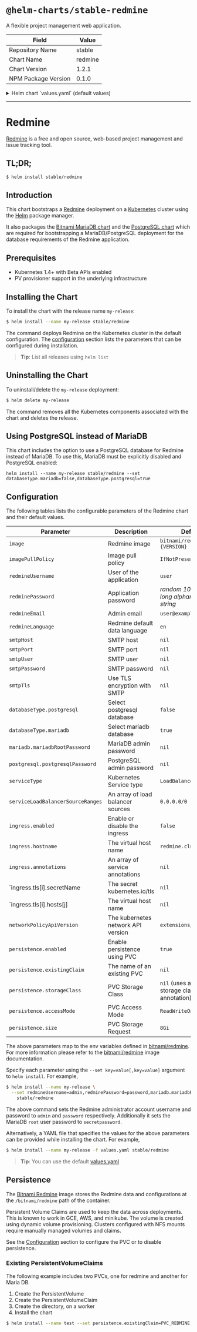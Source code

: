 # `@helm-charts/stable-redmine`

A flexible project management web application.

| Field               | Value   |
| ------------------- | ------- |
| Repository Name     | stable  |
| Chart Name          | redmine |
| Chart Version       | 1.2.1   |
| NPM Package Version | 0.1.0   |

<details>

<summary>Helm chart `values.yaml` (default values)</summary>

```yaml
## Bitnami Redmine image version
## ref: https://hub.docker.com/r/bitnami/redmine/tags/
##
image: bitnami/redmine:3.4.1-r1

## Specify a imagePullPolicy
## ref: http://kubernetes.io/docs/user-guide/images/#pre-pulling-images
##
imagePullPolicy: IfNotPresent

## User of the application
## ref: https://github.com/bitnami/bitnami-docker-redmine/#environment-variables
##
redmineUsername: user

## Application password
## Defaults to a random 10-character alphanumeric string if not set
## ref: https://github.com/bitnami/bitnami-docker-wordpress#environment-variables
##
# redminePassword:

## Admin email
## ref: https://github.com/bitnami/bitnami-docker-redmine/#environment-variables
##
redmineEmail: user@example.com

## Redmine default data language
## ref: https://github.com/bitnami/bitnami-docker-redmine/#environment-variables
##
redmineLanguage: en

## SMTP mail delivery configuration
## ref: https://github.com/bitnami/bitnami-docker-redmine/#smtp-configuration
##
# smtpHost:
# smtpPort:
# smtpUser:
# smtpPassword:
# smtpTls:

## Database configuration. Please note that only one of the following databases should be selected.
## ref: https://github.com/bitnami/bitnami-docker-redmine#run-the-application-using-postgresql-database
##
databaseType:
  mariadb: true
  postgresql: false

##
## MariaDB chart configuration
##
mariadb:
  ## MariaDB admin password
  ## ref: https://github.com/bitnami/bitnami-docker-mariadb/blob/master/README.md#setting-the-root-password-on-first-run
  ##
  # mariadbRootPassword:

  ## Enable persistence using Persistent Volume Claims
  ## ref: http://kubernetes.io/docs/user-guide/persistent-volumes/
  ##
  persistence:
    enabled: true
    ## A manually manage Persistent Volume Claim
    ## Requires mariadb.persistence.enable: true
    ## If defined, PVC must be created manually before volume will be bound
    # existingClaim:

    ## If defined, volume.beta.kubernetes.io/storage-class: <storageClass>
    ## Default: volume.alpha.kubernetes.io/storage-class: default
    ##
    # storageClass:
    accessMode: ReadWriteOnce
    size: 8Gi

##
## PostgreSQL chart configuration
##
postgresql:
  ## PostgreSQL admin password
  ## ref: https://github.com/bitnami/bitnami-docker-postgresql/blob/master/README.md#setting-the-root-password-on-first-run
  ##
  # postgresqlPassword:

  ## Enable persistence using Persistent Volume Claims
  ## ref: http://kubernetes.io/docs/user-guide/persistent-volumes/
  ##
  persistence:
    enabled: true
    ## A manually manage Persistent Volume Claim
    ## Requires postgresql.persistence.enable: true
    ## If defined, PVC must be created manually before volume will be bound
    # existingClaim:

    ## If defined, volume.beta.kubernetes.io/storage-class: <storageClass>
    ## Default: volume.alpha.kubernetes.io/storage-class: default
    ##
    # storageClass:
    accessMode: ReadWriteOnce
    size: 8Gi

## Kubernetes configuration
##   minikube: NodePort
##   ingress: ClusterIP
##   elsewhere: LoadBalancer
##
serviceType: LoadBalancer
## Control hosts connecting to "LoadBalancer" only
serviceLoadBalancerSourceRanges:
  - 0.0.0.0/0

ingress:
  enabled: false
  hostname: redmine.cluser.local
  annotations:
    # kubernetes.io/ingress.class: nginx
    # ingress.kubernetes.io/whitelist-source-range: "10.0.0.0/24,172.10.0.1"
  tls:
    # - secretName: redmine.cluster.local
    #   hosts:
    #     - redmine.cluster.local

## For Kubernetes v1.4, v1.5 and v1.6, use 'extensions/v1beta1'
## For Kubernetes v1.7, use 'networking.k8s.io/v1'
networkPolicyApiVersion: extensions/v1beta1

## Enable persistence using Persistent Volume Claims
## ref: http://kubernetes.io/docs/user-guide/persistent-volumes/
##
persistence:
  enabled: true
  ## A manually manage Persistent Volume Claim
  ## Requires persistence.enable: true
  ## If defined, PVC must be created manually before volume will be bound
  # existingClaim:

  ## If defined, volume.beta.kubernetes.io/storage-class: <storageClass>
  ## Default: volume.alpha.kubernetes.io/storage-class: default
  ##
  # storageClass:
  accessMode: ReadWriteOnce
  size: 8Gi
```

</details>

---

# Redmine

[Redmine](http://www.redmine.org) is a free and open source, web-based project management and issue tracking tool.

## TL;DR;

```bash
$ helm install stable/redmine
```

## Introduction

This chart bootstraps a [Redmine](https://github.com/bitnami/bitnami-docker-redmine) deployment on a [Kubernetes](http://kubernetes.io) cluster using the [Helm](https://helm.sh) package manager.

It also packages the [Bitnami MariaDB chart](https://github.com/kubernetes/charts/tree/master/stable/mariadb) and the [PostgreSQL chart](https://github.com/kubernetes/charts/tree/master/stable/postgresql) which are required for bootstrapping a MariaDB/PostgreSQL deployment for the database requirements of the Redmine application.

## Prerequisites

- Kubernetes 1.4+ with Beta APIs enabled
- PV provisioner support in the underlying infrastructure

## Installing the Chart

To install the chart with the release name `my-release`:

```bash
$ helm install --name my-release stable/redmine
```

The command deploys Redmine on the Kubernetes cluster in the default configuration. The [configuration](#configuration) section lists the parameters that can be configured during installation.

> **Tip**: List all releases using `helm list`

## Uninstalling the Chart

To uninstall/delete the `my-release` deployment:

```bash
$ helm delete my-release
```

The command removes all the Kubernetes components associated with the chart and deletes the release.

## Using PostgreSQL instead of MariaDB

This chart includes the option to use a PostgreSQL database for Redmine instead of MariaDB. To use this, MariaDB must be explicitly disabled and PostgreSQL enabled:

```
helm install --name my-release stable/redmine --set databaseType.mariadb=false,databaseType.postgresql=true
```

## Configuration

The following tables lists the configurable parameters of the Redmine chart and their default values.

| Parameter                                                        | Description                        | Default                                        |
| ---------------------------------------------------------------- | ---------------------------------- | ---------------------------------------------- |
| `image`                                                          | Redmine image                      | `bitnami/redmine:{VERSION}`                    |
| `imagePullPolicy`                                                | Image pull policy                  | `IfNotPresent`                                 |
| `redmineUsername`                                                | User of the application            | `user`                                         |
| `redminePassword`                                                | Application password               | _random 10 character long alphanumeric string_ |
| `redmineEmail`                                                   | Admin email                        | `user@example.com`                             |
| `redmineLanguage`                                                | Redmine default data language      | `en`                                           |
| `smtpHost`                                                       | SMTP host                          | `nil`                                          |
| `smtpPort`                                                       | SMTP port                          | `nil`                                          |
| `smtpUser`                                                       | SMTP user                          | `nil`                                          |
| `smtpPassword`                                                   | SMTP password                      | `nil`                                          |
| `smtpTls`                                                        | Use TLS encryption with SMTP       | `nil`                                          |
| `databaseType.postgresql`                                        | Select postgresql database         | `false`                                        |
| `databaseType.mariadb`                                           | Select mariadb database            | `true`                                         |
| `mariadb.mariadbRootPassword`                                    | MariaDB admin password             | `nil`                                          |
| `postgresql.postgresqlPassword`                                  | PostgreSQL admin password          | `nil`                                          |
| `serviceType`                                                    | Kubernetes Service type            | `LoadBalancer`                                 |
| `serviceLoadBalancerSourceRanges`                                | An array of load balancer sources  | `0.0.0.0/0`                                    |
| `ingress.enabled`                                                | Enable or disable the ingress      | `false`                                        |
| `ingress.hostname`                                               | The virtual host name              | `redmine.cluster.local`                        |
| `ingress.annotations`                                            | An array of service annotations    | `nil`                                          |
| `ingress.tls[i].secretName | The secret kubernetes.io/tls |`nil` |
| `ingress.tls[i].hosts[j] | The virtual host name |`nil`          |
| `networkPolicyApiVersion`                                        | The kubernetes network API version | `extensions/v1beta1`                           |
| `persistence.enabled`                                            | Enable persistence using PVC       | `true`                                         |
| `persistence.existingClaim`                                      | The name of an existing PVC        | `nil`                                          |
| `persistence.storageClass`                                       | PVC Storage Class                  | `nil` (uses alpha storage class annotation)    |
| `persistence.accessMode`                                         | PVC Access Mode                    | `ReadWriteOnce`                                |
| `persistence.size`                                               | PVC Storage Request                | `8Gi`                                          |

The above parameters map to the env variables defined in [bitnami/redmine](http://github.com/bitnami/bitnami-docker-redmine). For more information please refer to the [bitnami/redmine](http://github.com/bitnami/bitnami-docker-redmine) image documentation.

Specify each parameter using the `--set key=value[,key=value]` argument to `helm install`. For example,

```bash
$ helm install --name my-release \
  --set redmineUsername=admin,redminePassword=password,mariadb.mariadbRootPassword=secretpassword \
    stable/redmine
```

The above command sets the Redmine administrator account username and password to `admin` and `password` respectively. Additionally it sets the MariaDB `root` user password to `secretpassword`.

Alternatively, a YAML file that specifies the values for the above parameters can be provided while installing the chart. For example,

```bash
$ helm install --name my-release -f values.yaml stable/redmine
```

> **Tip**: You can use the default [values.yaml](values.yaml)

## Persistence

The [Bitnami Redmine](https://github.com/bitnami/bitnami-docker-redmine) image stores the Redmine data and configurations at the `/bitnami/redmine` path of the container.

Persistent Volume Claims are used to keep the data across deployments. This is known to work in GCE, AWS, and minikube. The volume is created using dynamic volume provisioning. Clusters configured with NFS mounts require manually managed volumes and claims.

See the [Configuration](#configuration) section to configure the PVC or to disable persistence.

### Existing PersistentVolumeClaims

The following example includes two PVCs, one for redmine and another for Maria DB.

1. Create the PersistentVolume
1. Create the PersistentVolumeClaim
1. Create the directory, on a worker
1. Install the chart

```bash
$ helm install --name test --set persistence.existingClaim=PVC_REDMINE,mariadb.persistence.existingClaim=PVC_MARIADB  redmine
```
